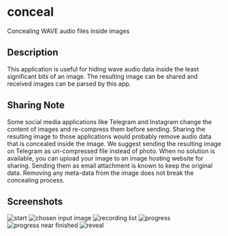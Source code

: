 # conceal
Concealing WAVE audio files inside images

## Description
This application is useful for hiding wave audio data inside the least significant bits of an image. 
The resulting image can be shared and received images can be parsed by this app.

## Sharing Note
Some social media applications like Telegram and Instagram change the content of images and re-compress them before sending. Sharing the resulting image to those applications would probably remove audio data that is concealed inside the image. We suggest sending the resulting image on Telegram as un-compressed file instead of photo.
When no solution is available, you can upload your image to an image hosting website for sharing. Sending them as email attachment is known to keep the original data. Removing any meta-data from the image does not break the concealing process.

## Screenshots
![start](http://conceal.ir/shots/01.png "start")
![chosen input image](http://conceal.ir/shots/02.png "chosen input image")
![recording list](http://conceal.ir/shots/03.png "recording list")
![progress](http://conceal.ir/shots/04.png "progress")
![progress near finished](http://conceal.ir/shots/05.png "progress near finished")
![reveal](http://conceal.ir/shots/06.png "reveal page")
